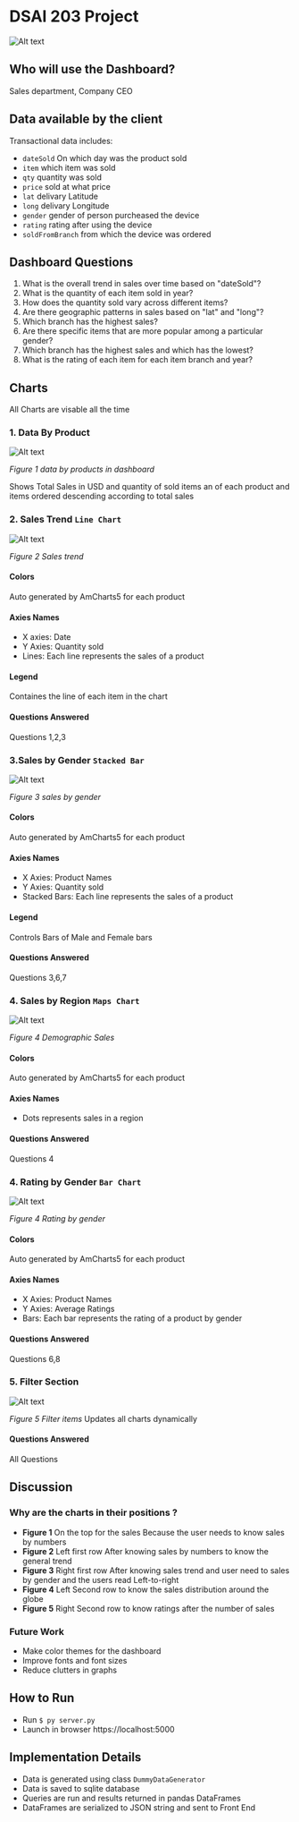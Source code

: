 # DSAI 203 Project
![Alt text](/images/screely-1704033621599.png)
## Who will use the Dashboard?
Sales department, Company CEO
## Data available by the client
Transactional data includes: 
- `dateSold` On which day was the product sold
- `item` which item was sold
- `qty` quantity was sold
- `price` sold at what price
- `lat` delivary Latitude
- `long` delivary Longitude
- `gender` gender of person purcheased the device
- `rating` rating after using the device
- `soldFromBranch` from which the device was ordered


## Dashboard Questions
1. What is the overall trend in sales over time based on "dateSold"?
2. What is the quantity of each item sold in year?
3. How does the quantity sold vary across different items?
4. Are there geographic patterns in sales based on "lat" and "long"?
5. Which branch has the highest sales?
6. Are there specific items that are more popular among a particular gender? 
7. Which branch has the highest sales and which has the lowest?
8. What is the rating of each item for each item branch and year?

## Charts
All Charts are visable all the time
### 1. Data By Product
![Alt text](/images/image.png)

*Figure 1 data by products in dashboard*

Shows Total Sales in USD and quantity of sold items an of each product and items ordered descending according to total sales
### 2. Sales Trend `Line Chart`
![Alt text](/images/image-1.png)

*Figure 2 Sales trend*

#### Colors
Auto generated by AmCharts5 for each product

#### Axies Names
- X axies: Date
- Y Axies: Quantity sold
- Lines: Each line represents the sales of a product

#### Legend
Containes the line of each item in the chart

#### Questions Answered
Questions 1,2,3

### 3.Sales by Gender `Stacked Bar`
![Alt text](/images/image-2.png)

*Figure 3 sales by gender*
#### Colors
Auto generated by AmCharts5 for each product

#### Axies Names
- X Axies: Product Names
- Y Axies: Quantity sold
- Stacked Bars: Each line represents the sales of a product

#### Legend
Controls Bars of Male and Female bars
#### Questions Answered
Questions 3,6,7

### 4. Sales by Region `Maps Chart`
![Alt text](/images/image-3.png)

*Figure 4 Demographic Sales*

#### Colors
Auto generated by AmCharts5 for each product

#### Axies Names
- Dots represents sales in a region

#### Questions Answered
Questions 4

### 4. Rating by Gender `Bar Chart`
![Alt text](/images/image-4.png)

*Figure 4 Rating by gender*

#### Colors
Auto generated by AmCharts5 for each product

#### Axies Names
- X Axies: Product Names
- Y Axies: Average Ratings
- Bars: Each bar represents the rating of a product by gender

#### Questions Answered
Questions 6,8

### 5. Filter Section 
![Alt text](/images/image-5.png)

*Figure 5 Filter items*
Updates all charts dynamically
#### Questions Answered
All Questions

## Discussion
### Why are the charts in their positions ? 
- **Figure 1** On the top for the sales Because the user needs to know sales by numbers
- **Figure 2** Left first row After knowing sales by numbers to know the general trend
- **Figure 3** 
Right first row After knowing sales trend and user need to sales by gender and the users read Left-to-right
- **Figure 4** 
Left Second row to know the sales distribution around the globe
- **Figure 5** 
Right Second row to know ratings after the number of sales

### Future Work
- Make color themes for the dashboard
- Improve fonts and font sizes
- Reduce clutters in graphs

## How to Run
- Run `$ py server.py`
- Launch in browser https://localhost:5000

## Implementation Details
- Data is generated using class `DummyDataGenerator`
- Data is saved to sqlite database
- Queries are run and results returned in pandas DataFrames
- DataFrames are serialized to JSON string and sent to Front End